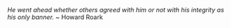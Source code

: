 *He went ahead whether others agreed with him or not with his integrity as his only banner.*
~ Howard Roark
